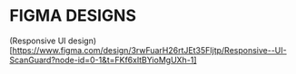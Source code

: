 # FIGMA DESIGNS
(Responsive UI design)[https://www.figma.com/design/3rwFuarH26rtJEt35FIjtp/Responsive--UI-ScanGuard?node-id=0-1&t=FKf6xltBYioMgUXh-1]
